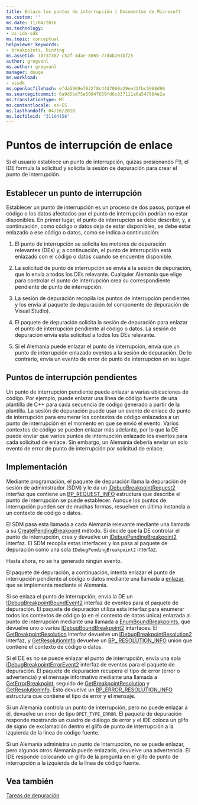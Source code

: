 ```yaml
---
title: Enlace los puntos de interrupción | Documentos de Microsoft
ms.custom: ''
ms.date: 11/04/2016
ms.technology:
- vs-ide-sdk
ms.topic: conceptual
helpviewer_keywords:
- breakpoints, binding
ms.assetid: 70737387-c52f-4dae-8865-77d4b203bf25
author: gregvanl
ms.author: gregvanl
manager: douge
ms.workload:
- vssdk
ms.openlocfilehash: efda5969e7022f8c44d7060a29ee31fbc5968d96
ms.sourcegitcommit: 6a9d5bd75e50947659fd6c837111a6a547884e2a
ms.translationtype: MT
ms.contentlocale: es-ES
ms.lasthandoff: 04/16/2018
ms.locfileid: "31104156"
---
```

# <a name="binding-breakpoints"></a>Puntos de interrupción de enlace
Si el usuario establece un punto de interrupción, quizás presionando F9, el IDE formula la solicitud y solicita la sesión de depuración para crear el punto de interrupción.  
  
## <a name="setting-a-breakpoint"></a>Establecer un punto de interrupción  
 Establecer un punto de interrupción es un proceso de dos pasos, porque el código o los datos afectados por el punto de interrupción podrían no estar disponibles. En primer lugar, el punto de interrupción se debe describir, y, a continuación, como código o datos deja de estar disponibles, se debe estar enlazado a ese código o datos, como se indica a continuación:  
  
1.  El punto de interrupción se solicita los motores de depuración relevantes (DEs) y, a continuación, el punto de interrupción está enlazado con el código o datos cuando se encuentre disponible.  
  
2.  La solicitud de punto de interrupción se envía a la sesión de depuración, que lo envía a todos los DEs relevante. Cualquier Alemania que elige para controlar el punto de interrupción crea su correspondiente pendiente de punto de interrupción.  
  
3.  La sesión de depuración recopila los puntos de interrupción pendientes y los envía al paquete de depuración (el componente de depuración de Visual Studio).  
  
4.  El paquete de depuración solicita la sesión de depuración para enlazar el punto de interrupción pendiente al código o datos. La sesión de depuración envía esta solicitud a todos los DEs relevante.  
  
5.  Si el Alemania puede enlazar el punto de interrupción, envía que un punto de interrupción enlazado eventos a la sesión de depuración. De lo contrario, envía un evento de error de punto de interrupción en su lugar.  
  
## <a name="pending-breakpoints"></a>Puntos de interrupción pendientes  
 Un punto de interrupción pendiente puede enlazar a varias ubicaciones de código. Por ejemplo, puede enlazar una línea de código fuente de una plantilla de C++ para cada secuencia de código generado a partir de la plantilla. La sesión de depuración puede usar un evento de enlace de punto de interrupción para enumerar los contextos de código enlazados a un punto de interrupción en el momento en que se envió el evento. Varios contextos de código se pueden enlazar más adelante, por lo que la DE puede enviar que varios puntos de interrupción enlazado los eventos para cada solicitud de enlace. Sin embargo, un Alemania debería enviar un solo evento de error de punto de interrupción por solicitud de enlace.  
  
## <a name="implementation"></a>Implementación  
 Mediante programación, el paquete de depuración llama la depuración de sesión de administrador (SDM) y le da un [IDebugBreakpointRequest2](../../extensibility/debugger/reference/idebugbreakpointrequest2.md) interfaz que contiene un [BP_REQUEST_INFO](../../extensibility/debugger/reference/bp-request-info.md) estructura que describe el punto de interrupción se puede establecer. Aunque los puntos de interrupción pueden ser de muchas formas, resuelven en última instancia a un contexto de código o datos.  
  
 El SDM pasa esta llamada a cada Alemania relevante mediante una llamada a su [CreatePendingBreakpoint](../../extensibility/debugger/reference/idebugengine2-creatependingbreakpoint.md) método. Si decide que la DE controlar el punto de interrupción, crea y devuelve un [IDebugPendingBreakpoint2](../../extensibility/debugger/reference/idebugpendingbreakpoint2.md) interfaz. El SDM recopila estas interfaces y los pasa al paquete de depuración como una sola `IDebugPendingBreakpoint2` interfaz.  
  
 Hasta ahora, no se ha generado ningún evento.  
  
 El paquete de depuración, a continuación, intenta enlazar el punto de interrupción pendiente al código o datos mediante una llamada a [enlazar](../../extensibility/debugger/reference/idebugpendingbreakpoint2-bind.md), que se implementa mediante el Alemania.  
  
 Si se enlaza el punto de interrupción, envía la DE un [IDebugBreakpointBoundEvent2](../../extensibility/debugger/reference/idebugbreakpointboundevent2.md) interfaz de eventos para el paquete de depuración. El paquete de depuración utiliza esta interfaz para enumerar todos los contextos de código (o en el contexto de datos única) enlazada al punto de interrupción mediante una llamada a [EnumBoundBreakpoints](../../extensibility/debugger/reference/idebugbreakpointboundevent2-enumboundbreakpoints.md), que devuelve uno o varios [IDebugBoundBreakpoint2](../../extensibility/debugger/reference/idebugboundbreakpoint2.md) interfaces. El [GetBreakpointResolution](../../extensibility/debugger/reference/idebugboundbreakpoint2-getbreakpointresolution.md) interfaz devuelve un [IDebugBreakpointResolution2](../../extensibility/debugger/reference/idebugbreakpointresolution2.md) interfaz, y [GetResolutionInfo](../../extensibility/debugger/reference/idebugbreakpointresolution2-getresolutioninfo.md) devuelve un [BP_ RESOLUTION_INFO](../../extensibility/debugger/reference/bp-resolution-info.md) unión que contiene el contexto de código o datos.  
  
 Si el DE es no se puede enlazar el punto de interrupción, envía una sola [IDebugBreakpointErrorEvent2](../../extensibility/debugger/reference/idebugbreakpointerrorevent2.md) interfaz de eventos para el paquete de depuración. El paquete de depuración recupera el tipo de error (error o advertencia) y el mensaje informativo mediante una llamada a [GetErrorBreakpoint](../../extensibility/debugger/reference/idebugbreakpointerrorevent2-geterrorbreakpoint.md), seguido de [GetBreakpointResolution](../../extensibility/debugger/reference/idebugerrorbreakpoint2-getbreakpointresolution.md) y [ GetResolutionInfo](../../extensibility/debugger/reference/idebugerrorbreakpointresolution2-getresolutioninfo.md). Esto devuelve un [BP_ERROR_RESOLUTION_INFO](../../extensibility/debugger/reference/bp-error-resolution-info.md) estructura que contiene el tipo de error y el mensaje.  
  
 Si un Alemania controla un punto de interrupción, pero no puede enlazar a él, devuelve un error de tipo `BPET_TYPE_ERROR`. El paquete de depuración responde mostrando un cuadro de diálogo de error y el IDE coloca un glifo de signo de exclamación dentro el glifo de punto de interrupción a la izquierda de la línea de código fuente.  
  
 Si un Alemania administra un punto de interrupción, no se puede enlazar, pero algunos otros Alemania puede enlazarlo, devuelve una advertencia. El IDE responde colocando un glifo de la pregunta en el glifo de punto de interrupción a la izquierda de la línea de código fuente.  
  
## <a name="see-also"></a>Vea también  
 [Tareas de depuración](../../extensibility/debugger/debugging-tasks.md)